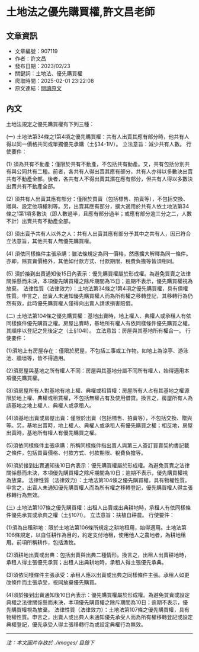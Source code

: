 # 土地法之優先購買權,許文昌老師

## 文章資訊
- 文章編號：907119
- 作者：許文昌
- 發布日期：2023/02/23
- 關鍵詞：土地法、優先購買權
- 爬取時間：2025-02-01 23:22:08
- 原文連結：[閱讀原文](https://real-estate.get.com.tw/Columns/detail.aspx?no=907119)

## 內文


土地法規定之優先購買權有下列三種：


(一)	土地法第34條之1第4項之優先購買權：共有人出賣其應有部分時，他共有人得以同一價格共同或單獨優先承購（土§34-1Ⅳ）。
立法意旨：減少共有人數。
行使要件：


(1)	須為共有不動產：僅限於共有不動產，不包括共有動產。又，共有包括分別共有與公同共有二種。前者，各共有人得出賣其應有部分，共有人亦得以多數決出賣共有不動產全部。後者，各共有人不得出賣其潛在應有部分，但共有人得以多數決出賣共有不動產全部。


(2)	須共有人出賣其應有部分：僅限於買賣（包括標售、拍賣等），不包括交換、贈與、設定他項權利等。另，出賣其應有部分，擴大適用於共有人依土地法第34條之1第1項多數決（即人數過半，且應有部分過半；或應有部分逾三分之二，人數不計）出賣共有不動產全部。


(3)	須出賣予共有人以外之人：共有人出賣其應有部分予其中之共有人，因已符合立法意旨，其他共有人無優先購買權。


(4)	須依同樣條件主張承購：雖法條規定為同一價格，然應擴大解釋為同一條件。亦即，除買賣價格外，其他如付款方式、付款期限、稅費負擔等皆須相同。


(5)	須於接到出賣通知後15日內表示：優先購買權屬於形成權。為避免買賣之法律關係懸而未決，本項優先購買權之除斥期間為15日；逾期不表示，優先購買權視為放棄。
法律性質（法律效力）：土地法第34條之1第4項之優先購買權，具有債權性質。申言之，出賣人未通知優先購買權人而為所有權之移轉登記，其移轉行為仍然有效，此時優先購買權人僅得向出賣人請求損害賠償。


(二)	土地法第104條之優先購買權：基地出賣時，地上權人、典權人或承租人有依同樣條件優先購買之權。房屋出賣時，基地所有權人有依同樣條件優先購買之權。其順序以登記之先後定之（土§104Ⅰ）。
立法意旨：房屋與其基地所有權合一。
行使要件：


(1)須地上有房屋存在：僅限於房屋，不包括工事或工作物。如地上為涼亭、游泳池、牆垣等，皆不得適用。


(2)須房屋與基地之所有權人不同：房屋與其基地分屬不同所有權人，始得適用本項優先購買權。


(3)須房屋所有人對基地有地上權、典權或租賃權：房屋所有人占有其基地之權源限於地上權、典權或租賃權，不包括無權占有及使用借貸。換言之，房屋所有人為該基地之地上權人、典權人或承租人。


(4)須基地出賣或房屋出賣：僅限於出賣（包括標售、拍賣等），不包括交換、贈與等。另，基地出賣時，地上權人、典權人或承租人有優先購買之權；相反地，房屋出賣時，基地所有權人有優先購買之權。


(5)須依同樣條件主張承購：所稱同樣條件指出賣人與第三人簽訂買賣契約書記載之條件，包括買賣價格、付款方式、付款期限、稅費負擔等。


(6)須於接到出賣通知後10日內表示：優先購買權屬於形成權。為避免買賣之法律關係懸而未決，本項優先購買權之除斥期間為10日；逾期不表示，優先購買權視為放棄。
法律性質（法律效力）：土地法第104條之優先購買權，具有物權性質。申言之，出賣人未通知優先購買權人而為所有權之移轉登記，優先購買權人得主張移轉行為無效。


(三)	土地法第107條之優先購買權：出租人出賣或出典耕地時，承租人有依同樣條件優先承買或承典之權（土§107Ⅰ）。
立法意旨：扶植自耕農。
行使要件：


(1)須為出租耕地：限於土地法第106條所規定之耕地租用，始得適用。土地法第106條規定，以自任耕作為目的，約定支付地租，使用他人之農地者，為耕地租用。前項所稱耕作，包括漁牧。


(2)須耕地出賣或出典：包括出賣與出典二種情形。換言之，出租人出賣耕地時，承租人得主張優先承買；出租人出典耕地時，承租人得主張優先承典。


(3)須依同樣條件主張承受：承租人應以出賣或出典之同樣條件主張。承租人如更改條件而主張承受，視同放棄優先購買。


(4)須於接到出賣通知後10日內表示：優先購買權屬於形成權。為避免買賣或設定典權之法律關係懸而未決，本項優先購買權之除斥期間為10日；逾期不表示，優先購買權視為放棄。
法律性質（法律效力）：土地法第107條之優先購買權，具有物權性質。申言之，出賣人或出典人未通知優先承受人而為所有權移轉登記或設定典權登記，優先承受人得主張移轉行為或設定典權行為無效。

---
*注：本文圖片存放於 ./images/ 目錄下*
